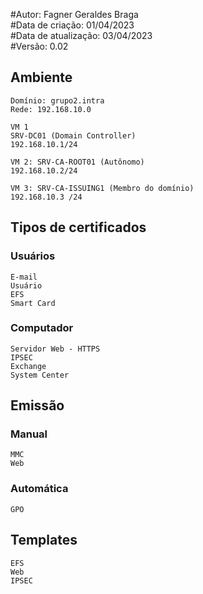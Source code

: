 #Autor: Fagner Geraldes Braga  
#Data de criação: 01/04/2023    
#Data de atualização: 03/04/2023  
#Versão: 0.02  

## Ambiente
	Domínio: grupo2.intra
	Rede: 192.168.10.0

	VM 1 
	SRV-DC01 (Domain Controller) 
	192.168.10.1/24  

	VM 2: SRV-CA-ROOT01 (Autônomo)
	192.168.10.2/24  

	VM 3: SRV-CA-ISSUING1 (Membro do domínio)
	192.168.10.3 /24     

## Tipos de certificados
### Usuários
	E-mail
	Usuário
	EFS
	Smart Card
### Computador
	Servidor Web - HTTPS
	IPSEC
	Exchange
	System Center

## Emissão
### Manual 
	MMC
	Web
### Automática
	GPO

## Templates
	EFS
	Web
	IPSEC